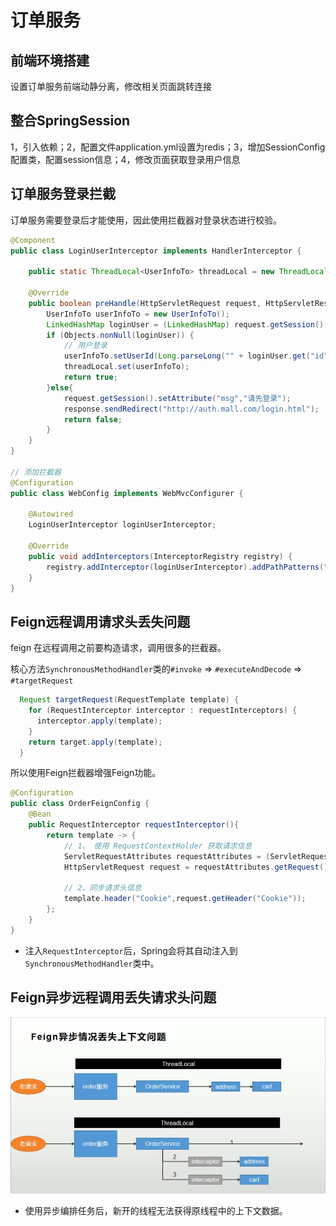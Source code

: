 





# 订单服务

## 前端环境搭建

设置订单服务前端动静分离，修改相关页面跳转连接



## 整合SpringSession

1，引入依赖；2，配置文件application.yml设置为redis；3，增加SessionConfig配置类，配置session信息；4，修改页面获取登录用户信息



## 订单服务登录拦截

订单服务需要登录后才能使用，因此使用拦截器对登录状态进行校验。

```java
@Component
public class LoginUserInterceptor implements HandlerInterceptor {

    public static ThreadLocal<UserInfoTo> threadLocal = new ThreadLocal<>();

    @Override
    public boolean preHandle(HttpServletRequest request, HttpServletResponse response, Object handler) throws Exception {
        UserInfoTo userInfoTo = new UserInfoTo();
        LinkedHashMap loginUser = (LinkedHashMap) request.getSession().getAttribute(AuthConstant.LOGIN_USER);
        if (Objects.nonNull(loginUser)) {
            // 用户登录
            userInfoTo.setUserId(Long.parseLong("" + loginUser.get("id")));
            threadLocal.set(userInfoTo);
            return true;
        }else{
            request.getSession().setAttribute("msg","请先登录");
            response.sendRedirect("http://auth.mall.com/login.html");
            return false;
        }
    }
}

// 添加拦截器
@Configuration
public class WebConfig implements WebMvcConfigurer {

    @Autowired
    LoginUserInterceptor loginUserInterceptor;

    @Override
    public void addInterceptors(InterceptorRegistry registry) {
        registry.addInterceptor(loginUserInterceptor).addPathPatterns("/**");
    }
}
```



## Feign远程调用请求头丢失问题

feign 在远程调用之前要构造请求，调用很多的拦截器。

核心方法`SynchronousMethodHandler`类的`#invoke` => `#executeAndDecode` => `#targetRequest`

```java
  Request targetRequest(RequestTemplate template) {
    for (RequestInterceptor interceptor : requestInterceptors) {
      interceptor.apply(template);
    }
    return target.apply(template);
  }
```



所以使用Feign拦截器增强Feign功能。

```java
@Configuration
public class OrderFeignConfig {
    @Bean
    public RequestInterceptor requestInterceptor(){
        return template -> {
            // 1、 使用 RequestContextHolder 获取请求信息
            ServletRequestAttributes requestAttributes = (ServletRequestAttributes) RequestContextHolder.getRequestAttributes();
            HttpServletRequest request = requestAttributes.getRequest();    // 老请求

            // 2、同步请求头信息
            template.header("Cookie",request.getHeader("Cookie"));
        };
    }
}
```

- 注入`RequestInterceptor`后，Spring会将其自动注入到`SynchronousMethodHandler`类中。





## Feign异步远程调用丢失请求头问题



![image-20210701002709520](34_订单服务.assets/image-20210701002709520.png)



- 使用异步编排任务后，新开的线程无法获得原线程中的上下文数据。
